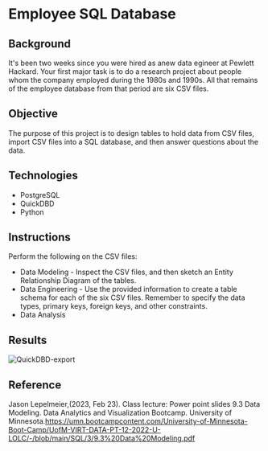 # Employee SQL Database

## Background
It's been two weeks since you were hired as anew data egineer at Pewlett Hackard. Your first major task is to do a research project about people whom the company employed during the 1980s and 1990s. All that remains of the employee database from that period are six CSV files.

## Objective
The purpose of this project is to design tables to hold data from CSV files, import CSV files into a SQL database, and then answer questions about the data. 

## Technologies
* PostgreSQL
* QuickDBD
* Python

## Instructions
Perform the following on the CSV files:
* Data Modeling - Inspect the CSV files, and then sketch an Entity Relationship Diagram of the       tables.
* Data Engineering - Use the provided information to create a table schema for each of the six CSV files. Remember to specify the data types, primary keys, foreign keys, and other constraints.
* Data Analysis


## Results
![QuickDBD-export](https://user-images.githubusercontent.com/115572537/221441555-20ee3fe0-5249-4f6e-a5c6-1d71c1ace295.png)



## Reference
Jason Lepelmeier,(2023, Feb 23). Class lecture: Power point slides 9.3 Data Modeling. Data Analytics and Visualization Bootcamp. University of Minnesota.https://umn.bootcampcontent.com/University-of-Minnesota-Boot-Camp/UofM-VIRT-DATA-PT-12-2022-U-LOLC/-/blob/main/SQL/3/9.3%20Data%20Modeling.pdf



